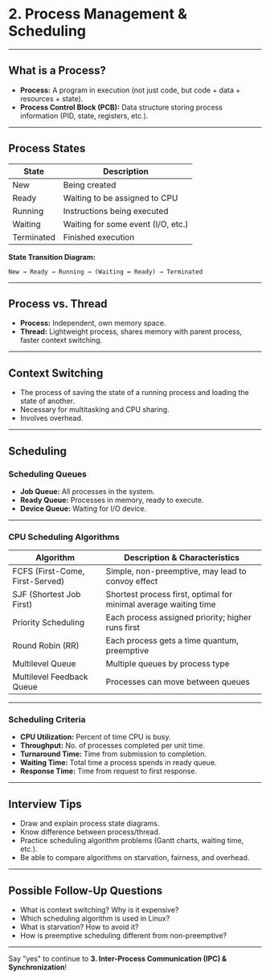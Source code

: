 # 2. Process Management & Scheduling

---

## What is a Process?

- **Process:** A program in execution (not just code, but code + data + resources + state).
- **Process Control Block (PCB):** Data structure storing process information (PID, state, registers, etc.).

---

## Process States

| State        | Description                         |
|--------------|-------------------------------------|
| New          | Being created                       |
| Ready        | Waiting to be assigned to CPU       |
| Running      | Instructions being executed         |
| Waiting      | Waiting for some event (I/O, etc.)  |
| Terminated   | Finished execution                  |

**State Transition Diagram:**
```
New → Ready → Running → (Waiting ↔ Ready) → Terminated
```

---

## Process vs. Thread

- **Process:** Independent, own memory space.
- **Thread:** Lightweight process, shares memory with parent process, faster context switching.

---

## Context Switching

- The process of saving the state of a running process and loading the state of another.
- Necessary for multitasking and CPU sharing.
- Involves overhead.

---

## Scheduling

### Scheduling Queues

- **Job Queue:** All processes in the system.
- **Ready Queue:** Processes in memory, ready to execute.
- **Device Queue:** Waiting for I/O device.

---

### CPU Scheduling Algorithms

| Algorithm              | Description & Characteristics                                      |
|------------------------|--------------------------------------------------------------------|
| FCFS (First-Come, First-Served) | Simple, non-preemptive, may lead to convoy effect         |
| SJF (Shortest Job First)| Shortest process first, optimal for minimal average waiting time  |
| Priority Scheduling    | Each process assigned priority; higher runs first                  |
| Round Robin (RR)       | Each process gets a time quantum, preemptive                      |
| Multilevel Queue       | Multiple queues by process type                                    |
| Multilevel Feedback Queue | Processes can move between queues                               |

---

### Scheduling Criteria

- **CPU Utilization:** Percent of time CPU is busy.
- **Throughput:** No. of processes completed per unit time.
- **Turnaround Time:** Time from submission to completion.
- **Waiting Time:** Total time a process spends in ready queue.
- **Response Time:** Time from request to first response.

---

## Interview Tips

- Draw and explain process state diagrams.
- Know difference between process/thread.
- Practice scheduling algorithm problems (Gantt charts, waiting time, etc.).
- Be able to compare algorithms on starvation, fairness, and overhead.

---

## Possible Follow-Up Questions

- What is context switching? Why is it expensive?
- Which scheduling algorithm is used in Linux?
- What is starvation? How to avoid it?
- How is preemptive scheduling different from non-preemptive?

---

Say "yes" to continue to **3. Inter-Process Communication (IPC) & Synchronization**!
